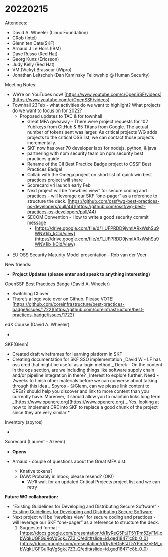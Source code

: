 # 20220215

Attendees:

- David A. Wheeler (Linux Foundation)
- CRob (Intel)
- Glenn ten Cate(SKF)
- Arnaud J Le Hors (IBM)
- Dave Russo (Red Hat)
- Georg Kunz (Ericsson)
- Judy Kelly (Red Hat)
- VM (Vicky) Brasseur (Wipro)
- Jonathan Leitschuh (Dan Kaminsky Fellowship @ Human Security)

Meeting Notes:

- We’re on YouTubes now! [https://www.youtube.com/c/OpenSSF/videos](https://www.youtube.com/c/OpenSSF/videos)
- Townhall 23Feb - what activities do we want to highlight? What projects do we want to focus on for 2022?
  - Proposed updates to TAC & for townhall
    - Great MFA giveaway - There were project requests for 102 Yubikeys from GitHub & 65 Titans from Google. The actual number of tokens sent was larger. As critical projects WG adds projects to the critical OSS list, we can contact those projects incrementally.
    - SKF now has over 70 developer labs for nodejs, python, & java
    - partnering with npm security team on npm security best practices guide
    - Rename of the CII Best Practice Badge project to OSSF Best Practices Badge!
    - Collab with the Omega project on short list of quick win best practices project will share
    - Scorecard v4 launch early Feb
    - Next project will be “newbies view” for secure coding and practices - will leverage our SKF “one-pager” as a reference to structure the deck. [https://github.com/ossf/wg-best-practices-os-developers/pull/44](https://github.com/ossf/wg-best-practices-os-developers/pull/44)
    - SECOM Convention - How to write a good security commit message
      - [https://drive.google.com/file/d/1_UFPRDD9jvmlARxWshSu9WNV1ib_kCid/view](https://drive.google.com/file/d/1_UFPRDD9jvmlARxWshSu9WNV1ib_kCid/view)
    -
- EU OSS Security Maturity Model presentation - Rob van der Veer

New friends:

- **Project Updates**
  **(please enter and speak to anything interesting)**

OpenSSF Best Practices Badge (David A. Wheeler)

- Switching CI over
- There’s a logo vote over on Github. Please VOTE! [https://github.com/coreinfrastructure/best-practices-badge/issues/1722](https://github.com/coreinfrastructure/best-practices-badge/issues/1722)

edX Course (David A. Wheeler)

-

SKF(Glenn)

- Created draft wireframes for learning platform in SKF
- Creating documentation for SKF SSO implementation
  _David W - LF has oss cred that might be useful as a login method
  _ Derek - On the content in the ops section, are we including things like software supply chain and/or pipeline integration in there?
  _Interest to explore further. Need ~ 2weeks to finish other materials before we can converse about talking through this idea
  _ Spyros - @Glenn, can we please link content to CREs? should help you discover and link to more content than you currently have. Moreover, it should allow you to maintain links long term
  _[https://www.opencre.org](https://www.opencre.org)
  _ Yes. looking at how to implement CRE into SKF to replace a good chunk of the project since they are very similar \*

Inventory (spyros)

-

Scorecard (Laurent - Azeem)

- **Opens**

- Arnaud - couple of questions about the Great MFA dist.
  - Knative tokens?
  - DAW: Probably in inbox; please resend? (OK!)
    - We’ll wait for an updated Critical Projects project list and we can retry

**Future WG collaboration:**

- “Existing Guidelines for Developing and Distributing Secure Software” - [Existing Guidelines for Developing and Distributing Secure Software](https://docs.google.com/document/d/11bRB-Q_j9sj19EEC32-ijMiEHERPRwZRVWE9HwNr2pc/edit)
- Next project will be “newbies view” for secure coding and practices - will leverage our SKF “one-pager” as a reference to structure the deck.
  1. Suggested format - [https://docs.google.com/presentation/d/1iyReG5FtJT5YPm5ZyFM_obWqkUGFGuRqVg5gkJ7Z3_Q/edit#slide=id.ged18471c8b_0_0](https://docs.google.com/presentation/d/1iyReG5FtJT5YPm5ZyFM_obWqkUGFGuRqVg5gkJ7Z3_Q/edit#slide=id.ged18471c8b_0_0)
